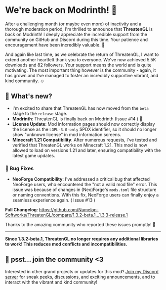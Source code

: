 # We're back on Modrinth! 🥳
After a challenging month (or maybe even more) of inactivity and a thorough moderation period, I'm thrilled to announce that **ThreatenGL** is back on Modrinth! I deeply appreciate the incredible support from the community on GitHub and Discord during this time. Your patience and encouragement have been incredibly valuable. 🤗

And again like last time, as we celebrate the return of ThreatenGL, I want to extend another heartfelt thank you to everyone. We've now achieved 5.5K downloads and 82 followers. Your support means the world and is quite motivating. The most important thing however is the community - again, it has grown and I've managed to foster an incredibly supportive vibrant, and kind community. ☺️

## 🤔 What's new?
- I'm excited to share that ThreatenGL has now moved from the `beta` stage to the `release` stage.
- **Modrinth**: ThreatenGL is finally back on Modrinth (Issue #14 ) 🥳
- **License Update**: Mod information pages should now correctly display the license as the `LGPL-3.0-only` SPDX identifier, so it should no longer show "unknown license" in mod information screens.
- **Minecraft 1.21 Compatibility**: After numerous requests, I've tested and verified that ThreatenGL works on Minecraft 1.21. This mod is now allowed to load on versions 1.21 and later, ensuring compatibility with the latest game updates.

### 🐞 Bug Fixes
- **NeoForge Compatibility**: I've addressed a critical bug that affected NeoForge users, who encountered the "not a valid mod file" error. This issue was because of changes in (Neo)Forge's `mods.toml` file structure or naming conventions. With this fix, NeoForge users can finally enjoy a seamless experience again. ( Issue #13 )

**Full Changelog**: https://github.com/Numelon-Softworks/ThreatenGL/compare/1.3.2-beta.1...1.3.3-release.1

Thanks to the amazing community who reported these issues promptly! 💖

----------
**Since 1.3.2-beta.1, ThreatenGL no longer requires any additional libraries to work! This reduces mod conflicts and incompatibilities.**

## 💃 psst... join the community <3
Interested in other grand projects or updates for this mod? [Join my Discord server](https://discord.gg/eYEDsnKh2T) for sneak peeks, discussions, and exciting announcements, and to interact with the vibrant and kind community!

